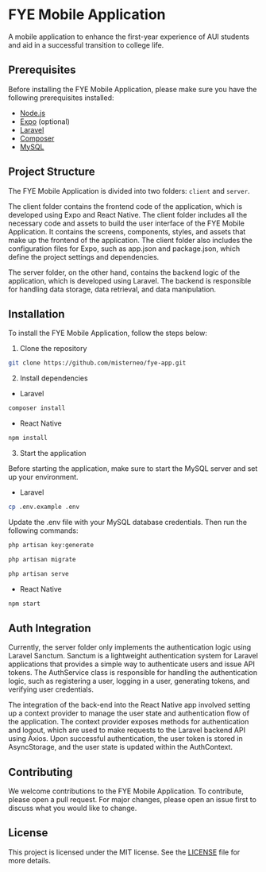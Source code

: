 # FYE Mobile Application

A mobile application to enhance the first-year experience of AUI students and aid in a successful transition to college life.

## Prerequisites

Before installing the FYE Mobile Application, please make sure you have the following prerequisites installed:

- [Node.js](https://nodejs.org/en/)
- [Expo](https://expo.io/) (optional)
- [Laravel](https://laravel.com/)
- [Composer](https://getcomposer.org/)
- [MySQL](https://www.mysql.com/)

## Project Structure

The FYE Mobile Application is divided into two folders: `client` and `server`.

The client folder contains the frontend code of the application, which is developed using Expo and React Native. The client folder includes all the necessary code and assets to build the user interface of the FYE Mobile Application. It contains the screens, components, styles, and assets that make up the frontend of the application. The client folder also includes the configuration files for Expo, such as app.json and package.json, which define the project settings and dependencies.

The server folder, on the other hand, contains the backend logic of the application, which is developed using Laravel. The backend is responsible for handling data storage, data retrieval, and data manipulation.

## Installation

To install the FYE Mobile Application, follow the steps below:

1. Clone the repository

```zsh
git clone https://github.com/misterneo/fye-app.git
```

2. Install dependencies

- Laravel

```zsh
composer install
```

- React Native

```zsh
npm install
```

3. Start the application

Before starting the application, make sure to start the MySQL server and set up your environment.

- Laravel

```zsh
cp .env.example .env
```

Update the .env file with your MySQL database credentials. Then run the following commands:

```zsh
php artisan key:generate
```

```zsh
php artisan migrate
```

```zsh
php artisan serve
```

- React Native

```zsh
npm start
```

## Auth Integration

Currently, the server folder only implements the authentication logic using Laravel Sanctum. Sanctum is a lightweight authentication system for Laravel applications that provides a simple way to authenticate users and issue API tokens. The AuthService class is responsible for handling the authentication logic, such as registering a user, logging in a user, generating tokens, and verifying user credentials.

The integration of the back-end into the React Native app involved setting up a context provider to manage the user state and authentication flow of the application. The context provider exposes methods for authentication and logout, which are used to make requests to the Laravel backend API using Axios. Upon successful authentication, the user token is stored in AsyncStorage, and the user state is updated within the AuthContext.

## Contributing

We welcome contributions to the FYE Mobile Application. To contribute, please open a pull request. For major changes, please open an issue first to discuss what you would like to change.

## License

This project is licensed under the MIT license. See the [LICENSE](https://choosealicense.com/licenses/mit/) file for more details.
